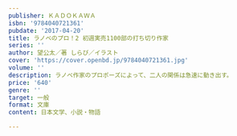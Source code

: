 ```yaml
---
publisher: ＫＡＤＯＫＡＷＡ
isbn: '9784040721361'
pubdate: '2017-04-20'
title: ラノベのプロ！2 初週実売1100部の打ち切り作家
series: ''
author: 望公太／著 しらび／イラスト
cover: 'https://cover.openbd.jp/9784040721361.jpg'
volume: ''
description: ラノベ作家のプロポーズによって、二人の関係は急速に動き出す。
price: '640'
genre: ''
target: 一般
format: 文庫
content: 日本文学、小説・物語

---
```

